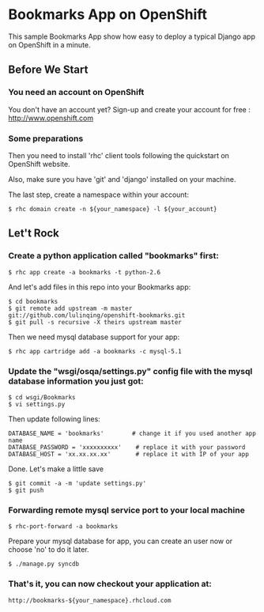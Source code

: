 Bookmarks App on OpenShift
===================

This sample Bookmarks App show how easy to deploy a typical Django app on OpenShift in a minute.

Before We Start
---------------

### You need an account on OpenShift

You don't have an account yet? Sign-up and create your account for free : http://www.openshift.com

### Some preparations

Then you need to install 'rhc' client tools following the quickstart on OpenShift website.

Also, make sure you have 'git' and 'django' installed on your machine.

The last step, create a namespace within your account:

    $ rhc domain create -n ${your_namespace} -l ${your_account}

Let't Rock
----------

### Create a python application called "bookmarks" first:

    $ rhc app create -a bookmarks -t python-2.6

And let's add files in this repo into your Bookmarks app:

    $ cd bookmarks
    $ git remote add upstream -m master git://github.com/lulinqing/openshift-bookmarks.git
    $ git pull -s recursive -X theirs upstream master

Then we need mysql database support for your app:

    $ rhc app cartridge add -a bookmarks -c mysql-5.1

### Update the "wsgi/osqa/settings.py" config file with the mysql database information you just got:

    $ cd wsgi/Bookmarks
    $ vi settings.py

Then update following lines:

    DATABASE_NAME = 'bookmarks'        # change it if you used another app name
    DATABASE_PASSWORD = 'xxxxxxxxxx'    # replace it with your password
    DATABASE_HOST = 'xx.xx.xx.xx'       # replace it with IP of your app

Done. Let's make a little save

    $ git commit -a -m 'update settings.py'
    $ git push

### Forwarding remote mysql service port to your local machine

    $ rhc-port-forward -a bookmarks

Prepare your mysql database for app, you can create an user now or choose 'no' to do it later.

    $ ./manage.py syncdb


### That's it, you can now checkout your application at:

    http://bookmarks-${your_namespace}.rhcloud.com

